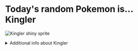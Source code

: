 # Today's random Pokemon is... Kingler

![Kingler shiny sprite](https://raw.githubusercontent.com/PokeAPI/sprites/master/sprites/pokemon/shiny/99.png)

<details>
<summary>Additional info about Kingler</summary>

| srpite type | image |
|------|------|
| back_default | ![Kingler back_default sprite](https://raw.githubusercontent.com/PokeAPI/sprites/master/sprites/pokemon/back/99.png) |
| back_shiny | ![Kingler back_shiny sprite](https://raw.githubusercontent.com/PokeAPI/sprites/master/sprites/pokemon/back/shiny/99.png) |
| front_default | ![Kingler front_default sprite](https://raw.githubusercontent.com/PokeAPI/sprites/master/sprites/pokemon/99.png) | </details>